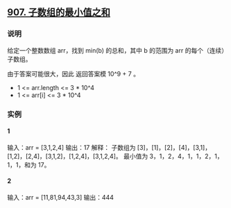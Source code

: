 ## [907. 子数组的最小值之和](https://leetcode-cn.com/problems/sum-of-subarray-minimums/)

### 说明
给定一个整数数组 arr，找到 min(b) 的总和，其中 b 的范围为 arr 的每个（连续）子数组。

由于答案可能很大，因此 返回答案模 10^9 + 7 。

* 1 <= arr.length <= 3 * 10^4
* 1 <= arr[i] <= 3 * 10^4

### 实例
#### 1
输入：arr = [3,1,2,4]
输出：17
解释：
子数组为 [3]，[1]，[2]，[4]，[3,1]，[1,2]，[2,4]，[3,1,2]，[1,2,4]，[3,1,2,4]。
最小值为 3，1，2，4，1，1，2，1，1，1，和为 17。

#### 2
输入：arr = [11,81,94,43,3]
输出：444